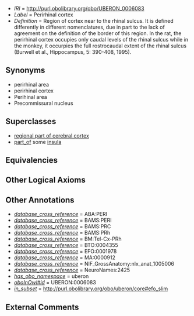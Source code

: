  * *IRI* = http://purl.obolibrary.org/obo/UBERON_0006083
 * *Label* = Perirhinal cortex
 * *Definition* = Region of cortex near to the rhinal sulcus. It is defined differently in different nomenclatures, due in part to the lack of agreement on the definition of the border of this region. In the rat, the perirhinal cortex occupies only caudal levels of the rhinal sulcus while in the monkey, it occurpies the full rostrocaudal extent of the rhinal sulcus (Burwell et al., Hippocampus, 5: 390-408, 1995).

## Synonyms

 * perirhinal area
 * perirhinal cortex
 * Perihinal area
 * Precommissural nucleus

## Superclasses

 * [regional part of cerebral cortex](../../UBERON/19/UBERON_0002619.md)
 * [part_of](../../BFO/50/BFO_0000050.md) some [insula](../../UBERON/22/UBERON_0002022.md)

## Equivalencies


## Other Logical Axioms


## Other Annotations

 * *[database_cross_reference](../../ef/oboInOwl#hasDbXref.md)* = ABA:PERI
 * *[database_cross_reference](../../ef/oboInOwl#hasDbXref.md)* = BAMS:PERI
 * *[database_cross_reference](../../ef/oboInOwl#hasDbXref.md)* = BAMS:PRC
 * *[database_cross_reference](../../ef/oboInOwl#hasDbXref.md)* = BAMS:PRh
 * *[database_cross_reference](../../ef/oboInOwl#hasDbXref.md)* = BM:Tel-Cx-PRh
 * *[database_cross_reference](../../ef/oboInOwl#hasDbXref.md)* = BTO:0004355
 * *[database_cross_reference](../../ef/oboInOwl#hasDbXref.md)* = EFO:0001978
 * *[database_cross_reference](../../ef/oboInOwl#hasDbXref.md)* = MA:0000912
 * *[database_cross_reference](../../ef/oboInOwl#hasDbXref.md)* = NIF_GrossAnatomy:nlx_anat_1005006
 * *[database_cross_reference](../../ef/oboInOwl#hasDbXref.md)* = NeuroNames:2425
 * *[has_obo_namespace](../../ce/oboInOwl#hasOBONamespace.md)* = uberon
 * *[oboInOwl#id](../../id/oboInOwl#id.md)* = UBERON:0006083
 * *[in_subset](../../et/oboInOwl#inSubset.md)* = http://purl.obolibrary.org/obo/uberon/core#efo_slim

## External Comments


